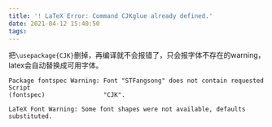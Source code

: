 ```yaml
---
title: '! LaTeX Error: Command CJKglue already defined.'
date: 2021-04-12 15:40:50
tags:
---
```


把```\usepackage{CJK}```删掉，再编译就不会报错了，只会报字体不存在的warning，latex会自动替换成可用字体。

```
Package fontspec Warning: Font "STFangsong" does not contain requested Script
(fontspec)                "CJK".
```
```
LaTeX Font Warning: Some font shapes were not available, defaults substituted.
```
